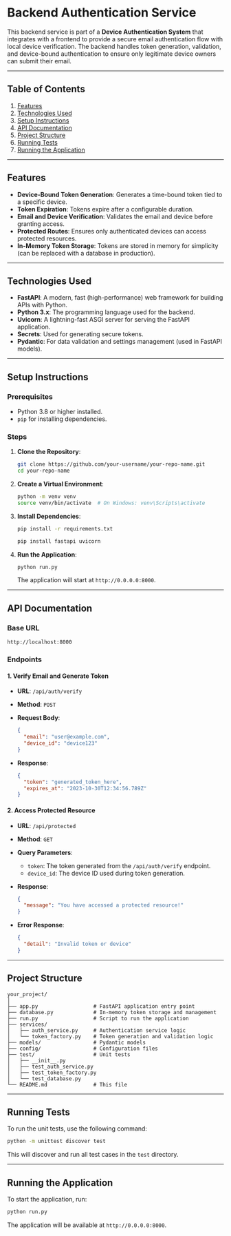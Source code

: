 # Backend Authentication Service

This backend service is part of a **Device Authentication System** that integrates with a frontend to provide a secure email authentication flow with local device verification. The backend handles token generation, validation, and device-bound authentication to ensure only legitimate device owners can submit their email.

---

## Table of Contents

1. [Features](#features)
2. [Technologies Used](#technologies-used)
3. [Setup Instructions](#setup-instructions)
4. [API Documentation](#api-documentation)
5. [Project Structure](#project-structure)
6. [Running Tests](#running-tests)
7. [Running the Application](#running-the-application)


---

## Features

- **Device-Bound Token Generation**: Generates a time-bound token tied to a specific device.
- **Token Expiration**: Tokens expire after a configurable duration.
- **Email and Device Verification**: Validates the email and device before granting access.
- **Protected Routes**: Ensures only authenticated devices can access protected resources.
- **In-Memory Token Storage**: Tokens are stored in memory for simplicity (can be replaced with a database in production).

---

## Technologies Used

- **FastAPI**: A modern, fast (high-performance) web framework for building APIs with Python.
- **Python 3.x**: The programming language used for the backend.
- **Uvicorn**: A lightning-fast ASGI server for serving the FastAPI application.
- **Secrets**: Used for generating secure tokens.
- **Pydantic**: For data validation and settings management (used in FastAPI models).

---

## Setup Instructions

### Prerequisites

- Python 3.8 or higher installed.
- `pip` for installing dependencies.

### Steps

1. **Clone the Repository**:

   ```bash
   git clone https://github.com/your-username/your-repo-name.git
   cd your-repo-name
   ```

2. **Create a Virtual Environment**:

   ```bash
   python -m venv venv
   source venv/bin/activate  # On Windows: venv\Scripts\activate
   ```

3. **Install Dependencies**:

   ```bash
   pip install -r requirements.txt
   ```

   ```bash
   pip install fastapi uvicorn
   ```

4. **Run the Application**:

   ```bash
   python run.py
   ```

   The application will start at `http://0.0.0.0:8000`.

---

## API Documentation

### Base URL

```
http://localhost:8000
```

### Endpoints

#### 1. **Verify Email and Generate Token**

- **URL**: `/api/auth/verify`
- **Method**: `POST`
- **Request Body**:

  ```json
  {
    "email": "user@example.com",
    "device_id": "device123"
  }
  ```

- **Response**:

  ```json
  {
    "token": "generated_token_here",
    "expires_at": "2023-10-30T12:34:56.789Z"
  }
  ```

#### 2. **Access Protected Resource**

- **URL**: `/api/protected`
- **Method**: `GET`
- **Query Parameters**:
  - `token`: The token generated from the `/api/auth/verify` endpoint.
  - `device_id`: The device ID used during token generation.

- **Response**:

  ```json
  {
    "message": "You have accessed a protected resource!"
  }
  ```

- **Error Response**:

  ```json
  {
    "detail": "Invalid token or device"
  }
  ```

---

## Project Structure

```
your_project/
│
├── app.py                  # FastAPI application entry point
├── database.py             # In-memory token storage and management
├── run.py                  # Script to run the application
├── services/
│   ├── auth_service.py     # Authentication service logic
│   └── token_factory.py    # Token generation and validation logic
├── models/                 # Pydantic models 
├── config/                 # Configuration files 
├── test/                   # Unit tests
│   ├── __init__.py
│   ├── test_auth_service.py
│   ├── test_token_factory.py
│   └── test_database.py
└── README.md               # This file
```

---

## Running Tests

To run the unit tests, use the following command:

```bash
python -m unittest discover test
```

This will discover and run all test cases in the `test` directory.

---

## Running the Application

To start the application, run:

```bash
python run.py
```

The application will be available at `http://0.0.0.0:8000`.

